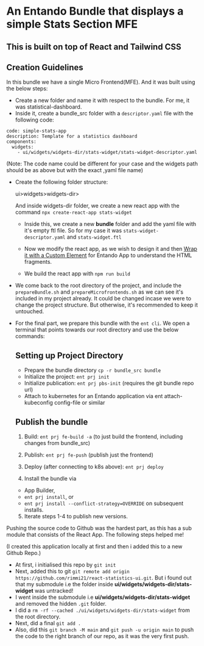 # An Entando Bundle that displays a simple Stats Section MFE

## This is built on top of React and Tailwind CSS

## Creation Guidelines

In this bundle we have a single Micro Frontend(MFE). And it was built using the below steps:

- Create a new folder and name it with respect to the bundle. For me, it was statistical-dashboard.
- Inside it, create a bundle_src folder with a `descriptor.yaml` file with the following code:

```
code: simple-stats-app
description: Template for a statistics dashboard
components:
  widgets:
    - ui/widgets/widgets-dir/stats-widget/stats-widget-descriptor.yaml
```

(Note: The code name could be different for your case and the widgets path should be as above but with the exact ,yaml file name)

- Create the following folder structure:

  ui>widgets>widgets-dir>

  And inside widgets-dir folder, we create a new react app with the command `npx create-react-app stats-widget`

  - Inside this, we create a new **bundle** folder and add the yaml file with it's empty ftl file. So for my case it was `stats-widget-descriptor.yaml` and `stats-widget.ftl`

  - Now we modify the react app, as we wish to design it and then [Wrap it with a Custom Element](https://dev.entando.org/v6.3.2/tutorials/micro-frontends/react.html#wrap-with-custom-element) for Entando App to understand the HTML fragments.

  - We build the react app with `npm run build`

- We come back to the root directory of the project, and include the `prepareBundle.sh` and `prepareMicrofrontends.sh` as we can see it's included in my project already. It could be changed incase we were to change the project structure. But otherwise, it's recommended to keep it untouched.

- For the final part, we prepare this bundle with the `ent cli`. We open a terminal that points towards our root directory and use the below commands:

  ## Setting up Project Directory

  - Prepare the bundle directory `cp -r bundle_src bundle`
  - Initialize the project: `ent prj init`
  - Initialize publication: `ent prj pbs-init` (requires the git bundle repo url)
  - Attach to kubernetes for an Entando application via ent attach-kubeconfig config-file or similar

  ## Publish the bundle

  1. Build: `ent prj fe-build -a` (to just build the frontend, including changes from bundle_src)

  2. Publish: `ent prj fe-push` (publish just the frontend)

  3. Deploy (after connecting to k8s above): `ent prj deploy`

  4. Install the bundle via

  - App Builder,
  - `ent prj install`, or
  - `ent prj install --conflict-strategy=OVERRIDE` on subsequent installs.

  5. Iterate steps 1-4 to publish new versions.

Pushing the source code to Github was the hardest part, as this has a sub module that consists of the React App. The following steps helped me!

(I created this application locally at first and then i added this to a new Github Repo.)

- At first, i initialised this repo by `git init`
- Next, added this to git `git remote add origin https://github.com/rimmi21/react-statistics-ui.git`. But i found out that my submodule i.e the folder inside **ui/widgets/widgets-dir/stats-widget** was untracked!
- I went inside the submodule i.e **ui/widgets/widgets-dir/stats-widget** and removed the hidden `.git` folder.
- I did a `rm -rf --cached ./ui/widgets/widgets-dir/stats-widget` from the root directory.
- Next, did a final `git add .`
- Also, did this `git branch -M main` and `git push -u origin main` to push the code to the right branch of our repo, as it was the very first push.

